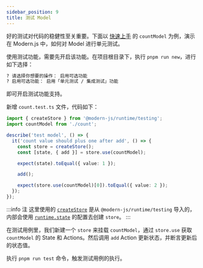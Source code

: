 ```yaml
---
sidebar_position: 9
title: 测试 Model
---
```


好的测试对代码的稳健性至关重要。下面以 [快速上手](/docs/guides/topic-detail/model/quick-start) 的 `countModel` 为例，演示在 Modern.js 中，如何对 Model 进行单元测试。

使用测试功能，需要先开启该功能。在项目根目录下，执行 `pnpm run new`，进行如下选择：

```bash
? 请选择你想要的操作： 启用可选功能
? 启用可选功能： 启用「单元测试 / 集成测试」功能
```

即可开启测试功能支持。

新增 `count.test.ts` 文件，代码如下：

```ts
import { createStore } from '@modern-js/runtime/testing';
import countModel from './count';

describe('test model', () => {
  it('count value should plus one after add', () => {
    const store = createStore();
    const [state, { add }] = store.use(countModel);

    expect(state).toEqual({ value: 1 });

    add();

    expect(store.use(countModel)[0]).toEqual({ value: 2 });
  });
});
```
:::info 注
这里使用的 [`createStore`](/docs/apis/app/runtime/model/create-store) 是从 `@modern-js/runtime/testing` 导入的，内部会使用 [`runtime.state`](/docs/configure/app/runtime/state) 的配置去创建 `store`。
:::

在测试用例里，我们新建一个 `store` 来挂载 `countModel`，通过 `store.use` 获取 `countModel` 的 State 和 Actions。然后调用 `add` Action 更新状态，并断言更新后的状态值。

执行 `pnpm run test` 命令，触发测试用例的执行。

